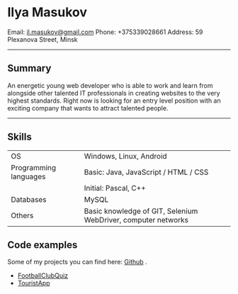 # Ilya Masukov

Email: il.masukov@gmail.com
Phone: +375339028661
Address: 59 Plexanova Street, Minsk

---
## Summary
An energetic young web developer who is able to work and learn from alongside other talented IT professionals in creating websites to the very highest standards. Right now is looking for an entry level position with an exciting company that wants to attract talented people. 

---

## Skills

|  |  |
| - | - |
| OS | Windows, Linux, Android |
| Programming languages | Basic: Java, JavaScript / HTML / CSS |
| | Initial: Pascal, C++ |
| Databases | MySQL|
| Others | Basic knowledge of GIT, Selenium WebDriver, computer networks |

## Code examples

Some of my projects you can find here: [Github](https://github.com/killod) .

+ [FootballClubQuiz](https://github.com/killod/FootballClubQuiz)
+ [TouristApp](https://github.com/killod/TouristApp)
